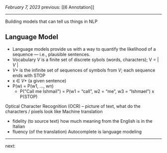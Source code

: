 *February 7, 2023*
previous: [[6 Annotation]]

---
Building models that can tell us things in NLP

## Language Model
- Language models provide us with a way to quantify the likelihood of a sequence — i.e., plausible sentences.
- Vocabulary *V* is a finite set of discrete sybols (words, characters); V = | *V* |
- *V+* is the infinite set of sequences of symbols from *V*; each sequence ends with STOP
- x ∈ *V+* (a given sentence)
- P(w) = P(w1, …, wn)
	- P("Call me Ishmail") = P(w1 = “call”, w2 = “me”, w3 = “Ishmael”) x P(STOP)

Optical Character Recognition (OCR) – picture of text, what do the characters / pixels look like
Machine translation
- fidelity (to source text) how much meaning from the English is in the Italian
- fluency (of the translation)
Autocomplete is language modeling





---




next:
